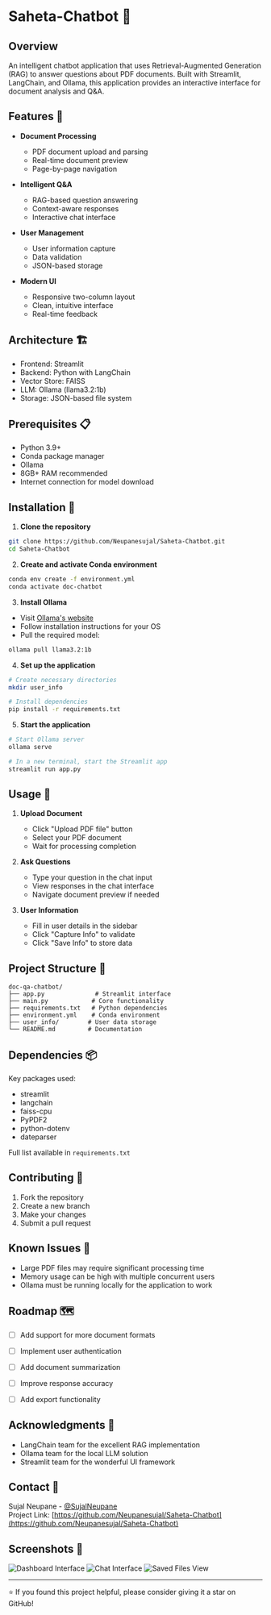 # Saheta-Chatbot 🐺

## Overview
An intelligent chatbot application that uses Retrieval-Augmented Generation (RAG) to answer questions about PDF documents. Built with Streamlit, LangChain, and Ollama, this application provides an interactive interface for document analysis and Q&A.

## Features 🌟
- **Document Processing**
  - PDF document upload and parsing
  - Real-time document preview
  - Page-by-page navigation
  
- **Intelligent Q&A**
  - RAG-based question answering
  - Context-aware responses
  - Interactive chat interface
  
- **User Management**
  - User information capture
  - Data validation
  - JSON-based storage
  
- **Modern UI**
  - Responsive two-column layout
  - Clean, intuitive interface
  - Real-time feedback

## Architecture 🏗️
- Frontend: Streamlit
- Backend: Python with LangChain
- Vector Store: FAISS
- LLM: Ollama (llama3.2:1b)
- Storage: JSON-based file system

## Prerequisites 📋
- Python 3.9+
- Conda package manager
- Ollama
- 8GB+ RAM recommended
- Internet connection for model download

## Installation 🚀

1. **Clone the repository**
```bash
git clone https://github.com/Neupanesujal/Saheta-Chatbot.git
cd Saheta-Chatbot
```

2. **Create and activate Conda environment**
```bash
conda env create -f environment.yml
conda activate doc-chatbot
```

3. **Install Ollama**
- Visit [Ollama's website]([https://ollama.ai](https://ollama.com/library/llama3.2))
- Follow installation instructions for your OS
- Pull the required model:
```bash
ollama pull llama3.2:1b
```

4. **Set up the application**
```bash
# Create necessary directories
mkdir user_info

# Install dependencies
pip install -r requirements.txt
```

5. **Start the application**
```bash
# Start Ollama server
ollama serve

# In a new terminal, start the Streamlit app
streamlit run app.py
```

## Usage 📖

1. **Upload Document**
   - Click "Upload PDF file" button
   - Select your PDF document
   - Wait for processing completion

2. **Ask Questions**
   - Type your question in the chat input
   - View responses in the chat interface
   - Navigate document preview if needed

3. **User Information**
   - Fill in user details in the sidebar
   - Click "Capture Info" to validate
   - Click "Save Info" to store data

## Project Structure 📁
```
doc-qa-chatbot/
├── app.py              # Streamlit interface
├── main.py            # Core functionality
├── requirements.txt   # Python dependencies
├── environment.yml    # Conda environment
├── user_info/        # User data storage
└── README.md         # Documentation
```

## Dependencies 📦
Key packages used:
- streamlit
- langchain
- faiss-cpu
- PyPDF2
- python-dotenv
- dateparser

Full list available in `requirements.txt`

## Contributing 🤝
1. Fork the repository
2. Create a new branch
3. Make your changes
4. Submit a pull request

## Known Issues 🐛
- Large PDF files may require significant processing time
- Memory usage can be high with multiple concurrent users
- Ollama must be running locally for the application to work

## Roadmap 🗺️
- [ ] Add support for more document formats
- [ ] Implement user authentication
- [ ] Add document summarization
- [ ] Improve response accuracy
- [ ] Add export functionality


## Acknowledgments 🙏
- LangChain team for the excellent RAG implementation
- Ollama team for the local LLM solution
- Streamlit team for the wonderful UI framework

## Contact 📧
Sujal Neupane - [@SujalNeupane](https://www.linkedin.com/in/sujal-neupane/)  
Project Link: [https://github.com/Neupanesujal/Saheta-Chatbot](https://github.com/Neupanesujal/Saheta-Chatbot)

## Screenshots 📸
![Dashboard Interface](Screenshots/dashboard.png)
![Chat Interface](Screenshots/chat.png)
![Saved Files View](Screenshots/saved_file.png)

---
⭐️ If you found this project helpful, please consider giving it a star on GitHub!
